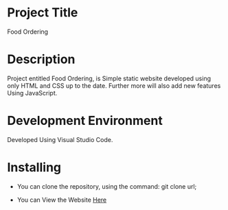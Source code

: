 # Project Title
 Food Ordering

# Description
 Project entitled Food Ordering, is Simple static website developed using only HTML and CSS up to the date.
 Further more will also add new features Using JavaScript.

 # Development Environment
 Developed Using Visual Studio Code.

 # Installing
 * You can clone the repository, using the command: git clone url;
 
 * You can View the Website [Here](https://sage-hamster-9cf020.netlify.app/)





